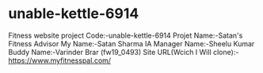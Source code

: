 # unable-kettle-6914
Fitness website
project Code:-unable-kettle-6914
Projet Name:-Satan's Fitness Advisor
My Name:-Satan Sharma
IA Manager Name:-Sheelu Kumar
Buddy Name:-Varinder Brar (fw19_0493)
Site URL(Wcich I Will clone):-https://www.myfitnesspal.com/


